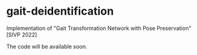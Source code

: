 # gait-deidentification
Implementation of "Gait Transformation Network with Pose Preservation" [SIVP 2022]



The code will be available soon.
